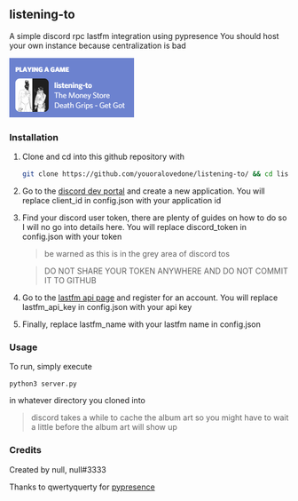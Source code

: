 ## listening-to
A simple discord rpc lastfm integration using pypresence
You should host your own instance because centralization is bad

![](screenshot.png)

### Installation
1. Clone and cd into this github repository with
    ```bash
    git clone https://github.com/youoralovedone/listening-to/ && cd listening-to
    ```
1. Go to the [discord dev portal](https://discord.com/developers/) and create a new application. You will replace client_id in config.json with your application id
2. Find your discord user token, there are plenty of guides on how to do so I will no go into details here. You will replace discord_token in config.json with your token
    
    > be warned as this is in the grey area of discord tos
    
    > DO NOT SHARE YOUR TOKEN ANYWHERE AND DO NOT COMMIT IT TO GITHUB
    
3. Go to the [lastfm api page](https://www.last.fm/api) and register for an account. You will replace lastfm_api_key in config.json with your api key
4. Finally, replace lastfm_name with your lastfm name in config.json



### Usage
To run, simply execute
```
python3 server.py
```
in whatever directory you cloned into
> discord takes a while to cache the album art so you might have to wait a little before the album art will show up

### Credits
Created by null, null#3333

Thanks to qwertyquerty for [pypresence](https://github.com/qwertyquerty/pypresence)
